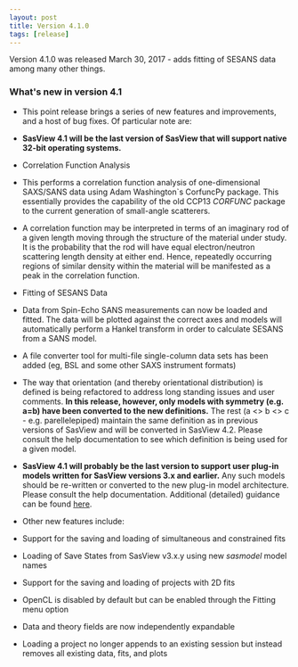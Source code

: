 ```yaml
---
layout: post
title: Version 4.1.0
tags: [release]
---
```


Version 4.1.0 was released March 30, 2017 - adds fitting of SESANS data among many other things.

### What's new in version 4.1

*   This point release brings a series of new features and improvements, and a host of bug fixes. Of particular note are:

*   **SasView 4.1 will be the last version of SasView that will support native 32-bit operating systems.**

*   Correlation Function Analysis

*   This performs a correlation function analysis of one-dimensional SAXS/SANS data using Adam Washington\`s CorfuncPy package. This essentially provides the capability of the old CCP13 _CORFUNC_ package to the current generation of small-angle scatterers.
*   A correlation function may be interpreted in terms of an imaginary rod of a given length moving through the structure of the material under study. It is the probability that the rod will have equal electron/neutron scattering length density at either end. Hence, repeatedly occurring regions of similar density within the material will be manifested as a peak in the correlation function.

*   Fitting of SESANS Data

*   Data from Spin-Echo SANS measurements can now be loaded and fitted. The data will be plotted against the correct axes and models will automatically perform a Hankel transform in order to calculate SESANS from a SANS model.

*   A file converter tool for multi-file single-column data sets has been added (eg, BSL and some other SAXS instrument formats)

*   The way that orientation (and thereby orientational distribution) is defined is being refactored to address long standing issues and user comments. **In this release, however, only models with symmetry (e.g. a=b) have been converted to the new definitions.** The rest (a <> b <> c - e.g. parellelepiped) maintain the same definition as in previous versions of SasView and will be converted in SasView 4.2. Please consult the help documentation to see which definition is being used for a given model.

*   **SasView 4.1 will probably be the last version to support user plug-in models written for SasView versions 3.x and earlier.** Any such models should be re-written or converted to the new plug-in model architecture. Please consult the help documentation. Additional (detailed) guidance can be found [here](http://trac.sasview.org/wiki/ModelConvInst).

*   Other new features include:

*   Support for the saving and loading of simultaneous and constrained fits
*   Loading of Save States from SasView v3.x.y using new _sasmodel_ model names
*   Support for the saving and loading of projects with 2D fits
*   OpenCL is disabled by default but can be enabled through the Fitting menu option
*   Data and theory fields are now independently expandable
*   Loading a project no longer appends to an existing session but instead removes all existing data, fits, and plots
